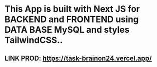 # This App is built with Next JS for BACKEND and FRONTEND using DATA BASE MySQL and styles TailwindCSS..
## LINK PROD: https://task-brainon24.vercel.app/
